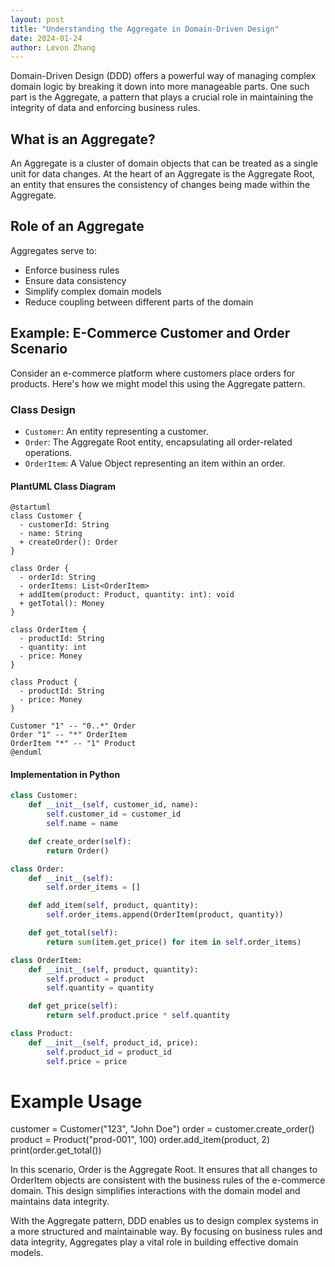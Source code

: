 ```yaml
---
layout: post
title: "Understanding the Aggregate in Domain-Driven Design"
date: 2024-01-24
author: Levon Zhang
---
```


Domain-Driven Design (DDD) offers a powerful way of managing complex domain logic by breaking it down into more manageable parts. One such part is the Aggregate, a pattern that plays a crucial role in maintaining the integrity of data and enforcing business rules.

## What is an Aggregate?

An Aggregate is a cluster of domain objects that can be treated as a single unit for data changes. At the heart of an Aggregate is the Aggregate Root, an entity that ensures the consistency of changes being made within the Aggregate.

## Role of an Aggregate

Aggregates serve to:

- Enforce business rules
- Ensure data consistency
- Simplify complex domain models
- Reduce coupling between different parts of the domain

## Example: E-Commerce Customer and Order Scenario

Consider an e-commerce platform where customers place orders for products. Here's how we might model this using the Aggregate pattern.

### Class Design

- `Customer`: An entity representing a customer.
- `Order`: The Aggregate Root entity, encapsulating all order-related operations.
- `OrderItem`: A Value Object representing an item within an order.

#### PlantUML Class Diagram

```plantuml
@startuml
class Customer {
  - customerId: String
  - name: String
  + createOrder(): Order
}

class Order {
  - orderId: String
  - orderItems: List<OrderItem>
  + addItem(product: Product, quantity: int): void
  + getTotal(): Money
}

class OrderItem {
  - productId: String
  - quantity: int
  - price: Money
}

class Product {
  - productId: String
  - price: Money
}

Customer "1" -- "0..*" Order
Order "1" -- "*" OrderItem
OrderItem "*" -- "1" Product
@enduml
```
#### Implementation in Python

```python
class Customer:
    def __init__(self, customer_id, name):
        self.customer_id = customer_id
        self.name = name

    def create_order(self):
        return Order()

class Order:
    def __init__(self):
        self.order_items = []

    def add_item(self, product, quantity):
        self.order_items.append(OrderItem(product, quantity))

    def get_total(self):
        return sum(item.get_price() for item in self.order_items)

class OrderItem:
    def __init__(self, product, quantity):
        self.product = product
        self.quantity = quantity

    def get_price(self):
        return self.product.price * self.quantity

class Product:
    def __init__(self, product_id, price):
        self.product_id = product_id
        self.price = price
```

# Example Usage
customer = Customer("123", "John Doe")
order = customer.create_order()
product = Product("prod-001", 100)
order.add_item(product, 2)
print(order.get_total())

In this scenario, Order is the Aggregate Root. It ensures that all changes to OrderItem objects are consistent with the business rules of the e-commerce domain. This design simplifies interactions with the domain model and maintains data integrity.

With the Aggregate pattern, DDD enables us to design complex systems in a more structured and maintainable way. By focusing on business rules and data integrity, Aggregates play a vital role in building effective domain models.